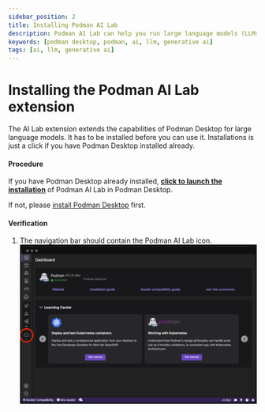 ```yaml
---
sidebar_position: 2
title: Installing Podman AI Lab
description: Podman AI Lab can help you run large language models (LLMs) locally with no pain.
keywords: [podman desktop, podman, ai, llm, generative ai]
tags: [ai, llm, generative ai]
---
```


# Installing the Podman AI Lab extension

The AI Lab extension extends the capabilities of Podman Desktop for large language models. It has to be installed before you can use it. Installations is just a click if you have Podman Desktop installed already.

#### Procedure

If you have Podman Desktop already installed, <a href="podman-desktop:extension/redhat.ai-lab">**click to launch the installation**</a> of Podman AI Lab in Podman Desktop.

If not, please [install Podman Desktop](/docs/installation) first.

#### Verification

1. The navigation bar should contain the Podman AI Lab icon.
   ![Podman AI Lab icon](img/ai-lab-icon.png)
